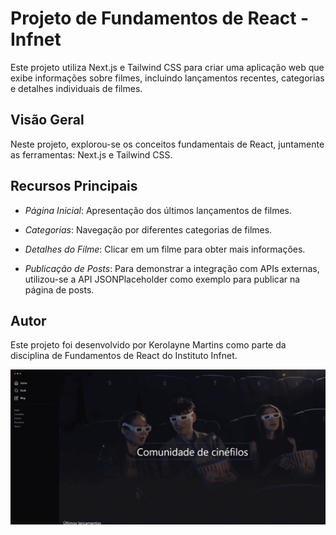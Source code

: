 # Projeto de Fundamentos de React - Infnet

Este projeto utiliza Next.js e Tailwind CSS para criar uma aplicação web que exibe informações sobre filmes, incluindo lançamentos recentes, categorias e detalhes individuais de filmes.

## Visão Geral

Neste projeto, explorou-se os conceitos fundamentais de React, juntamente as ferramentas: Next.js e Tailwind CSS.

## Recursos Principais

- *Página Inicial*: Apresentação dos últimos lançamentos de filmes.

- *Categorias*: Navegação por diferentes categorias de filmes.

- *Detalhes do Filme*: Clicar em um filme para obter mais informações.

- *Publicação de Posts*: Para demonstrar a integração com APIs externas, utilizou-se a API JSONPlaceholder como exemplo para publicar na página de posts.

## Autor

Este projeto foi desenvolvido por Kerolayne Martins como parte da disciplina de Fundamentos de React do Instituto Infnet.


![GIF](https://github.com/kerolmrts/movieproject/blob/main/public/readme.gif)
